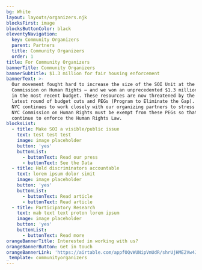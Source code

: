 ```yaml
---
bg: White
layout: layouts/organizers.njk
blocksFirst: image
blocksButtonColor: black
eleventyNavigation:
  key: Community Organizers
  parent: Partners
  title: Community Organizers
  order: 1
title: For Community Organizers
bannerTitle: Community Organizers
bannerSubtitle: $1.3 million for fair housing enforcement
bannerText: >-
  Our movement fought hard to increase the size of the SOI Unit at the NYC
  Commission on Human Rights – and we won an unprecedented $1.3 million dollars
  in the most recent budget. These resources are now threatened by the Mayor’s
  latest round of budget cuts and PEGs (Program to Eliminate the Gap). Unlock
  NYC continues to work closely with our organizing partners to stress that the
  NYC Commission on Human Rights must be exempt from these PEGs so that they can
  continue to enforce the Human Rights Law.
blocksList:
  - title: Make SOI a visible/public issue
    text: test test test
    image: image placeholder
    button: 'yes'
    buttonList:
      - buttonText: Read our press
      - buttonText: See the Data
  - title: Hold discriminators accountable
    text: lorem ipsum dolor simit
    image: image placeholder
    button: 'yes'
    buttonList:
      - buttonText: Read article
      - buttonText: Read article
  - title: Participatory Research
    text: mab text text proton lorem ipsum
    image: image placeholder
    button: 'yes'
    buttonList:
      - buttonText: Read more
orangeBannerTitle: Interested in working with us?
orangeBannerButton: Get in touch
orangeBannerLink: 'https://airtable.com/appfOQvWUNipVmUdR/shrUjHME2Vw4JBLHV'
_template: communityorganizers
---
```


